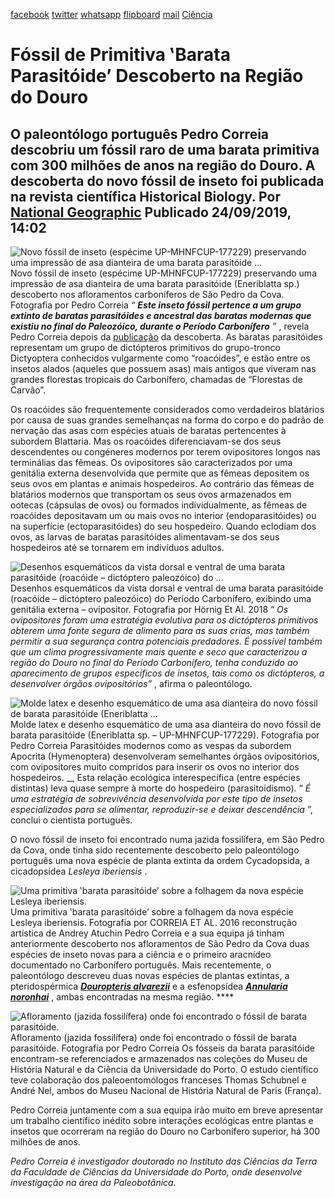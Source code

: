 [facebook](https://www.facebook.com/sharer/sharer.php?u=https%3A%2F%2Fwww.natgeo.pt%2Fciencia%2F2019%2F09%2Ffossil-de-primitiva-barata-parasitoide-descoberto-na-regiao-do-douro) [twitter](https://twitter.com/share?url=https%3A%2F%2Fwww.natgeo.pt%2Fciencia%2F2019%2F09%2Ffossil-de-primitiva-barata-parasitoide-descoberto-na-regiao-do-douro&via=natgeo&text=F%C3%B3ssil%20de%20Primitiva%20%E2%80%9BBarata%20Parasit%C3%B3ide%E2%80%99%20Descoberto%20na%20Regi%C3%A3o%20do%20Douro) [whatsapp](https://web.whatsapp.com/send?text=https%3A%2F%2Fwww.natgeo.pt%2Fciencia%2F2019%2F09%2Ffossil-de-primitiva-barata-parasitoide-descoberto-na-regiao-do-douro) [flipboard](https://share.flipboard.com/bookmarklet/popout?v=2&title=F%C3%B3ssil%20de%20Primitiva%20%E2%80%9BBarata%20Parasit%C3%B3ide%E2%80%99%20Descoberto%20na%20Regi%C3%A3o%20do%20Douro&url=https%3A%2F%2Fwww.natgeo.pt%2Fciencia%2F2019%2F09%2Ffossil-de-primitiva-barata-parasitoide-descoberto-na-regiao-do-douro) [mail](mailto:?subject=NatGeo&body=https%3A%2F%2Fwww.natgeo.pt%2Fciencia%2F2019%2F09%2Ffossil-de-primitiva-barata-parasitoide-descoberto-na-regiao-do-douro%20-%20F%C3%B3ssil%20de%20Primitiva%20%E2%80%9BBarata%20Parasit%C3%B3ide%E2%80%99%20Descoberto%20na%20Regi%C3%A3o%20do%20Douro) [Ciência](https://www.natgeo.pt/ciencia) 
# Fóssil de Primitiva ‛Barata Parasitóide’ Descoberto na Região do Douro 
## O paleontólogo português Pedro Correia descobriu um fóssil raro de uma barata primitiva com 300 milhões de anos na região do Douro. A descoberta do novo fóssil de inseto foi publicada na revista científica Historical Biology. Por [National Geographic](https://www.natgeo.pt/autor/national-geographic) Publicado 24/09/2019, 14:02 
![Novo fóssil de inseto (espécime UP-MHNFCUP-177229) preservando uma impressão de asa dianteira de uma barata parasitóide ...](img/files_styles_image_00_public_figura_01_0.jpg, "Novo fóssil de inseto (espécime UP-MHNFCUP-177229) preservando uma impressão de asa dianteira de uma barata parasitóide ...")
Novo fóssil de inseto (espécime UP-MHNFCUP-177229) preservando uma impressão de asa dianteira de uma barata parasitóide (Eneriblatta sp.) descoberto nos afloramentos carboníferos de São Pedro da Cova. Fotografia por Pedro Correia _“ **Este inseto fóssil pertence a um grupo extinto de baratas parasitóides e ancestral das baratas modernas que existiu no final do Paleozóico, durante o Período Carbonífero** ”_ , revela Pedro Correia depois da [publicação](https://www.tandfonline.com/doi/abs/10.1080/08912963.2019.1661407?fbclid=IwAR1VQ6S2-kwRog-JY9WYgElz1P6R9JQjZd7RntMNZOuUY95DA3GymQGmgOE&journalCode=ghbi20) da descoberta. As baratas parasitóides representam um grupo de dictópteros primitivos do grupo-tronco Dictyoptera conhecidos vulgarmente como “roacóides”, e estão entre os insetos alados (aqueles que possuem asas) mais antigos que viveram nas grandes florestas tropicais do Carbonífero, chamadas de “Florestas de Carvão”. 

Os roacóides são frequentemente considerados como verdadeiros blatários por causa de suas grandes semelhanças na forma do corpo e do padrão de nervação das asas com espécies atuais de baratas pertencentes à subordem Blattaria. Mas os roacóides diferenciavam-se dos seus descendentes ou congéneres modernos por terem ovipositores longos nas terminálias das fêmeas. Os ovipositores são caracterizados por uma genitália externa desenvolvida que permite que as fêmeas depositem os seus ovos em plantas e animais hospedeiros. Ao contrário das fêmeas de blatários modernos que transportam os seus ovos armazenados em ootecas (cápsulas de ovos) ou formados individualmente, as fêmeas de roacóides depositavam um ou mais ovos no interior (endoparasitóides) ou na superfície (ectoparasitóides) do seu hospedeiro. Quando eclodiam dos ovos, as larvas de baratas parasitóides alimentavam-se dos seus hospedeiros até se tornarem em indivíduos adultos. 

![Desenhos esquemáticos da vista dorsal e ventral de uma barata parasitóide (roacóide – dictóptero paleozóico) do ...](img/files_styles_image_00_public_figura_0.jpg, "Desenhos esquemáticos da vista dorsal e ventral de uma barata parasitóide (roacóide – dictóptero paleozóico) do ...")
Desenhos esquemáticos da vista dorsal e ventral de uma barata parasitóide (roacóide – dictóptero paleozóico) do Período Carbonífero, exibindo uma genitália externa – ovipositor. Fotografia por Hörnig Et Al. 2018 “ _Os ovipositores foram uma estratégia evolutiva para os dictópteros primitivos obterem uma fonte segura de alimento para as suas crias, mas também permitir a sua segurança contra potenciais predadores. É possível também que um clima progressivamente mais quente e seco que caracterizou a região do Douro no final do Período Carbonífero, tenha conduzido ao aparecimento de grupos específicos de insetos, tais como os dictópteros, a desenvolver órgãos ovipositórios”_ , afirma o paleontólogo. 

![Molde latex e desenho esquemático de uma asa dianteira do novo fóssil de barata parasitóide (Eneriblatta ...](img/files_styles_image_00_public_figura_0.jpg, "Molde latex e desenho esquemático de uma asa dianteira do novo fóssil de barata parasitóide (Eneriblatta ...")
Molde latex e desenho esquemático de uma asa dianteira do novo fóssil de barata parasitóide (Eneriblatta sp. – UP-MHNFCUP-177229). Fotografia por Pedro Correia Parasitóides modernos como as vespas da subordem Apocrita (Hymenoptera) desenvolveram semelhantes órgãos ovipositórios, com ovipositores muito compridos para inserir os ovos no interior dos hospedeiros. __ Esta relação ecológica interespecífica (entre espécies distintas) leva quase sempre à morte do hospedeiro (parasitoidismo). “ _É uma estratégia de sobrevivência desenvolvida por este tipo de insetos especializados para se alimentar, reproduzir-se e deixar descendência_ ”, conclui o cientista português. 

O novo fóssil de inseto foi encontrado numa jazida fossilífera, em São Pedro da Cova, onde tinha sido recentemente descoberto pelo paleontólogo português uma nova espécie de planta extinta da ordem Cycadopsida, a cicadopsídea _Lesleya iberiensis_ . 

![Uma primitiva ‛barata parasitóide’ sobre a folhagem da nova espécie Lesleya iberiensis. ](img/files_styles_image_00_public_figura_0.jpg, "Uma primitiva ‛barata parasitóide’ sobre a folhagem da nova espécie Lesleya iberiensis. ")
Uma primitiva ‛barata parasitóide’ sobre a folhagem da nova espécie Lesleya iberiensis. Fotografia por CORREIA ET AL. 2016 reconstrução artística de Andrey Atuchin Pedro Correia e a sua equipa já tinham anteriormente descoberto nos afloramentos de São Pedro da Cova duas espécies de inseto novas para a ciência e o primeiro aracnídeo documentado no Carbonífero português. Mais recentemente, o paleontólogo descreveu duas novas espécies de plantas extintas, a pteridospérmica **_[Douropteris alvarezii](https://www.natgeo.pt/ciencia/2018/09/nova-planta-fossil-descoberta-em-sao-pedro-da-cova)_** e a esfenopsídea **_[Annularia noronhai](https://www.natgeo.pt/ciencia/2019/05/nova-especie-de-planta-fossil-descoberta-na-regiao-do-douro)_** , ambas encontradas na mesma região. **** 

![Afloramento (jazida fossilífera) onde foi encontrado o fóssil de barata parasitóide. ](img/files_styles_image_00_public_figura_0.jpg, "Afloramento (jazida fossilífera) onde foi encontrado o fóssil de barata parasitóide. ")
Afloramento (jazida fossilífera) onde foi encontrado o fóssil de barata parasitóide. Fotografia por Pedro Correia Os fósseis da barata parasitóide encontram-se referenciados e armazenados nas coleções do Museu de História Natural e da Ciência da Universidade do Porto. O estudo científico teve colaboração dos paleoentomólogos franceses Thomas Schubnel e André Nel, ambos do Museu Nacional de História Natural de Paris (França). 

Pedro Correia juntamente com a sua equipa irão muito em breve apresentar um trabalho científico inédito sobre interações ecológicas entre plantas e insetos que ocorreram na região do Douro no Carbonífero superior, há 300 milhões de anos. 

_Pedro Correia é investigador doutorado no Instituto das Ciências da Terra da Faculdade de Ciências da Universidade do Porto, onde desenvolve investigação na área da Paleobotânica._ 

